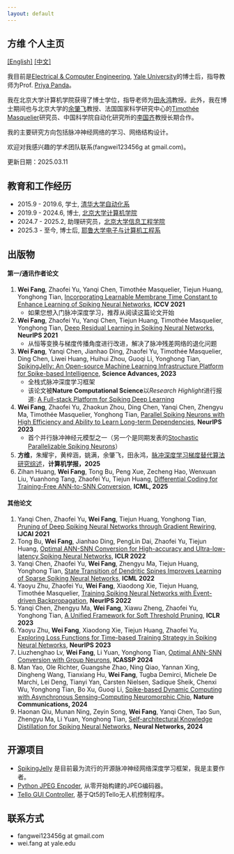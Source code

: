 ```yaml
---
layout: default
---
```

## 方维 个人主页

[[English]](./index.md) [[中文]](./index_cn.md)

我目前是[Electrical & Computer Engineering](https://seas.yale.edu/departments/electrical-engineering), [Yale University](https://www.yale.edu/)的博士后，指导教师为Prof. [Priya Panda](https://scholar.google.com/citations?user=qA5WsYUAAAAJ&hl=en)。

我在北京大学计算机学院获得了博士学位，指导老师为[田永鸿](https://www.pkuml.org/staff/yhtian-cn.html)教授。此外，我在博士期间也与北京大学的[余肇飞](https://yuzhaofei.github.io/)教授、法国国家科学研究中心的[Timothée Masquelier](https://cerco.cnrs.fr/pagesp/tim/)研究员、中国科学院自动化研究所的[李国齐](https://casialiguoqi.github.io/)教授长期合作。

我的主要研究方向包括脉冲神经网络的学习、网络结构设计。

欢迎对我感兴趣的学术团队联系(fangwei123456g at gmail.com)。

更新日期：2025.03.11

## 教育和工作经历

- 2015.9 - 2019.6, 学士, [清华大学自动化系](https://www.au.tsinghua.edu.cn/)
- 2019.9 - 2024.6, 博士, [北京大学计算机学院](https://cs.pku.edu.cn/)
- 2024.7 - 2025.2, 助理研究员，[北京大学信息工程学院](https://www.ece.pku.edu.cn/)
- 2025.3 - 至今,      博士后, [耶鲁大学电子与计算机工程系](https://seas.yale.edu/departments/electrical-engineering)

## 出版物

#### 第一/通讯作者论文

1. **Wei Fang**, Zhaofei Yu, Yanqi Chen, Timothée Masquelier, Tiejun Huang, Yonghong Tian, [Incorporating Learnable Membrane Time Constant to Enhance Learning of Spiking Neural Networks](https://openaccess.thecvf.com/content/ICCV2021/html/Fang_Incorporating_Learnable_Membrane_Time_Constant_To_Enhance_Learning_of_Spiking_ICCV_2021_paper.html), **ICCV 2021**
   - 如果您想入门脉冲深度学习，推荐从阅读这篇论文开始
2. **Wei Fang**, Zhaofei Yu, Yanqi Chen, Tiejun Huang, Timothée Masquelier, Yonghong Tian, [Deep Residual Learning in Spiking Neural Networks](https://proceedings.neurips.cc/paper/2021/hash/afe434653a898da20044041262b3ac74-Abstract.html), **NeurIPS 2021**
   - 从恒等变换与梯度传播角度进行改进，解决了脉冲残差网络的退化问题
3. **Wei Fang**, Yanqi Chen, Jianhao Ding, Zhaofei Yu, Timothée Masquelier, Ding Chen, Liwei Huang, Huihui Zhou, Guoqi Li, Yonghong Tian, [SpikingJelly: An   Open-source Machine Learning Infrastructure Platform for Spike-based   Intelligence](https://www.science.org/doi/10.1126/sciadv.adi1480), **Science Advances, 2023**
   - 全栈式脉冲深度学习框架
   - 该论文被**Nature Computational Science**以*Research Highlight*进行报道: [A Full-stack Platform for Spiking Deep Learning](https://www.nature.com/articles/s43588-023-00565-5)
4. **Wei Fang**, Zhaofei Yu, Zhaokun Zhou, Ding Chen, Yanqi Chen, Zhengyu Ma, Timothée Masquelier, Yonghong Tian, [Parallel Spiking Neurons with High Efficiency and Ability to Learn Long-term Dependencies](https://papers.nips.cc/paper_files/paper/2023/hash/a834ac3dfdb90da54292c2c932c997cc-Abstract-Conference.html), **NeurIPS 2023**
   - 首个并行脉冲神经元模型之一（另一个是同期发表的[Stochastic Parallelizable Spiking Neurons](https://ieeexplore.ieee.org/document/10191884)）
5. **方维**，朱耀宇，黄梓涵，姚满，余肇飞，田永鸿，[脉冲深度学习梯度替代算法研究综述](http://cjc.ict.ac.cn/online/onlinepaper/fw-2025818171058.pdf)，**计算机学报，2025**
6. Zihan Huang, **Wei Fang**, Tong Bu, Peng Xue, Zecheng Hao, Wenxuan Liu, Yuanhong Tang, Zhaofei Yu, Tiejun Huang, [Differential Coding for Training-Free ANN-to-SNN Conversion](https://icml.cc/virtual/2025/poster/45408), **ICML, 2025**

#### 其他论文

1. Yanqi Chen, Zhaofei Yu, **Wei Fang**, Tiejun Huang, Yonghong Tian, [Pruning of Deep Spiking Neural Networks through Gradient Rewiring](https://www.ijcai.org/proceedings/2021/236), **IJCAI 2021**
2. Tong Bu, **Wei Fang**, Jianhao Ding, PengLin Dai, Zhaofei Yu, Tiejun Huang, [Optimal ANN-SNN Conversion for High-accuracy and Ultra-low-latency Spiking Neural Networks](https://openreview.net/forum?id=7B3IJMM1k_M), **ICLR 2022**
3. Yanqi Chen, Zhaofei Yu, **Wei Fang**, Zhengyu Ma, Tiejun Huang, Yonghong Tian, [State Transition of Dendritic Spines Improves Learning of Sparse Spiking Neural Networks](https://proceedings.mlr.press/v162/chen22ac.html), **ICML 2022**
4. Yaoyu Zhu, Zhaofei Yu, **Wei Fang**, Xiaodong Xie, Tiejun Huang, Timothée Masquelier, [Training Spiking Neural Networks with Event-driven Backpropagation](https://papers.nips.cc/paper_files/paper/2022/hash/c4e5f4de1b3cfc838eec6484d0b85378-Abstract-Conference.html), **NeurIPS 2022**
5. Yanqi Chen, Zhengyu Ma, **Wei Fang**, Xiawu Zheng, Zhaofei Yu, Yonghong Tian, [A Unified Framework for Soft Threshold Pruning](https://openreview.net/forum?id=cCFqcrq0d8), **ICLR 2023**
6. Yaoyu Zhu, **Wei Fang**, Xiaodong Xie, Tiejun Huang, Zhaofei Yu, [Exploring Loss Functions for Time-based Training Strategy in Spiking Neural Networks](https://papers.nips.cc/paper_files/paper/2023/hash/cde874a797a8300da693d5e412b7fdc0-Abstract-Conference.html), **NeurIPS 2023**
7. Liuzhenghao Lv, **Wei Fang**, Li Yuan, Yonghong Tian, [Optimal ANN-SNN Conversion with Group Neurons](https://ieeexplore.ieee.org/document/10448202), **ICASSP 2024**
8. Man Yao, Ole Richter, Guangshe Zhao, Ning Qiao, Yannan Xing, Dingheng Wang, Tianxiang Hu, **Wei Fang**, Tugba Demirci, Michele De Marchi, Lei Deng, Tianyi Yan, Carsten Nielsen, Sadique Sheik, Chenxi Wu, Yonghong Tian, Bo Xu, Guoqi Li, [Spike-based Dynamic Computing with Asynchronous Sensing-Computing Neuromorphic Chip](https://www.nature.com/articles/s41467-024-47811-6), **Nature Communications, 2024**
9. Haonan Qiu, Munan Ning, Zeyin Song, **Wei Fang**, Yanqi Chen, Tao Sun, Zhengyu Ma, Li Yuan, Yonghong Tian, [Self-architectural Knowledge Distillation for Spiking Neural Networks](https://www.sciencedirect.com/science/article/pii/S089360802400399X), **Neural Networks, 2024**

## 开源项目

- [SpikingJelly](https://github.com/fangwei123456/spikingjelly) 是目前最为流行的开源脉冲神经网络深度学习框架，我是主要作者。
- [Python JPEG Encoder](https://github.com/fangwei123456/python-jpeg-encoder), 从零开始构建的JPEG编码器。
- [Tello GUI Controller](https://github.com/fangwei123456/telloGUIController), 基于Qt5的Tello无人机控制程序。

## 联系方式

- fangwei123456g at gmail.com
- wei.fang at yale.edu
